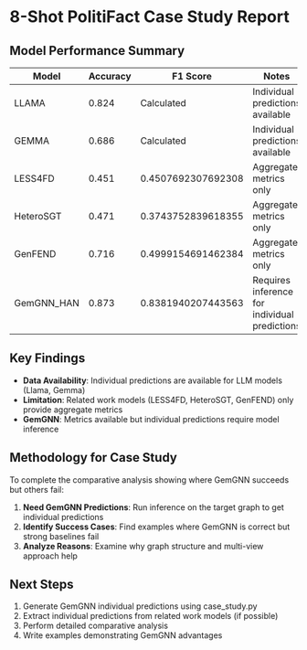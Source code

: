 # 8-Shot PolitiFact Case Study Report

## Model Performance Summary

| Model | Accuracy | F1 Score | Notes |
|-------|----------|----------|-------|
| LLAMA | 0.824 | Calculated | Individual predictions available |
| GEMMA | 0.686 | Calculated | Individual predictions available |
| LESS4FD | 0.451 | 0.4507692307692308 | Aggregate metrics only |
| HeteroSGT | 0.471 | 0.3743752839618355 | Aggregate metrics only |
| GenFEND | 0.716 | 0.4999154691462384 | Aggregate metrics only |
| GemGNN_HAN | 0.873 | 0.8381940207443563 | Requires inference for individual predictions |

## Key Findings

- **Data Availability**: Individual predictions are available for LLM models (Llama, Gemma)
- **Limitation**: Related work models (LESS4FD, HeteroSGT, GenFEND) only provide aggregate metrics
- **GemGNN**: Metrics available but individual predictions require model inference

## Methodology for Case Study

To complete the comparative analysis showing where GemGNN succeeds but others fail:

1. **Need GemGNN Predictions**: Run inference on the target graph to get individual predictions
2. **Identify Success Cases**: Find examples where GemGNN is correct but strong baselines fail
3. **Analyze Reasons**: Examine why graph structure and multi-view approach help

## Next Steps

1. Generate GemGNN individual predictions using case_study.py
2. Extract individual predictions from related work models (if possible)
3. Perform detailed comparative analysis
4. Write examples demonstrating GemGNN advantages
